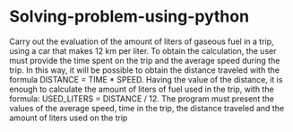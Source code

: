 # Solving-problem-using-python
Carry out the evaluation of the amount of liters of gaseous fuel in a trip,
using a car that makes 12 km per liter. To obtain the calculation, the user must provide the time spent on the trip and the average speed during the trip.
In this way, it will be possible to obtain the distance traveled with the formula DISTANCE = TIME * SPEED. Having the value of the distance,
it is enough to calculate the amount of liters of fuel used in the trip, with the formula: USED_LITERS = DISTANCE / 12.
The program must present the values of the average speed, time in the trip, the distance traveled and the amount of liters used on the trip
